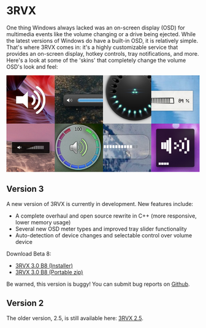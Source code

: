 3RVX
====

One thing Windows always lacked was an on-screen display (OSD) for multimedia events like the volume changing or a drive being ejected. While the latest versions of Windows do have a built-in OSD, it is relatively simple. That's where 3RVX comes in: it's a highly customizable service that provides an on-screen display, hotkey controls, tray notifications, and more. Here's a look at some of the 'skins' that completely change the volume OSD's look and feel:

![3RVX Screenshots](3rvx-screenshots.png)

Version 3
---------

A new version of 3RVX is currently in development. New features include:

* A complete overhaul and open source rewrite in C++ (more responsive, lower memory usage)
* Several new OSD meter types and improved tray slider functionality
* Auto-detection of device changes and selectable control over volume device

Download Beta 8: 

* [3RVX 3.0 B8 (Installer)](releases/3RVX-3.0-B8.msi)
* [3RVX 3.0 B8 (Portable zip)](releases/3RVX-3.0-B8.zip)

Be warned, this version is buggy! You can submit bug reports on [Github](https://github.com/malensek/3RVX).

Version 2
---------
The older version, 2.5, is still available here: [3RVX 2.5](releases/3RVX_2.5.msi).
